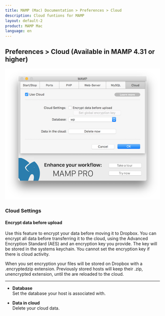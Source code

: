 ```yaml
---
title: MAMP (Mac) Documentation > Preferences > Cloud
description: Cloud funtions for MAMP
layout: default-2
product: MAMP Mac
language: en
---
```


## Preferences > Cloud (Available in MAMP 4.31 or higher)

![MAMP](/en/MAMP-Mac/Preferences/Cloud/CloudSettings.png)


### Cloud Settings  
   
#### Encrypt data before upload

Use this feature to encrypt your data before moving it to Dropbox. You can encrypt all data before transferring it to the cloud, using the Advanced Encryption Standard (AES) and an encryption key you provide. The key will be stored in the systems keychain. You cannot set the encryption key if there is cloud activity.

When you set encryption your files will be stored on Dropbox with a .encryptedzip extension. Previously stored hosts will keep their .zip, unencrypted extension, until the are reloaded to the cloud.

---

*   **Database**  
   Set the database your host is associated with.
   
*   **Data in cloud**  
   Delete your cloud data. 
